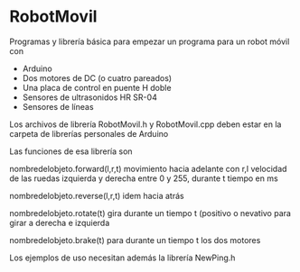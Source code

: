 RobotMovil
==========

Programas y librería básica para empezar un programa para un robot móvil con

- Arduino
- Dos motores de DC (o cuatro pareados)
- Una placa de control en puente H doble
- Sensores de ultrasonidos HR SR-04
- Sensores de líneas

Los archivos de librería RobotMovil.h y RobotMovil.cpp deben estar en la carpeta de librerías personales de Arduino

Las funciones de esa librería son

nombredelobjeto.forward(l,r,t) movimiento hacia adelante con r,l velocidad de las ruedas izquierda y derecha entre 0 y 255,
durante t tiempo en ms

nombredelobjeto.reverse(l,r,t) idem hacia atrás

nombredelobjeto.rotate(t) gira durante un tiempo t (positivo o nevativo para girar a derecha e izquierda

nombredelobjeto.brake(t) para durante un tiempo t los dos motores

Los ejemplos de uso necesitan además la librería NewPing.h
